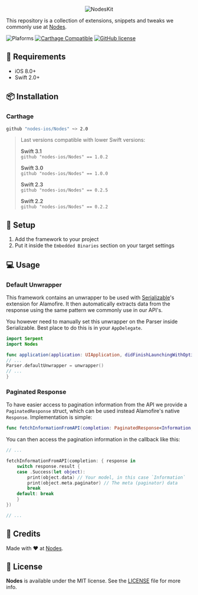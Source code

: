 <p align="center">
  <img src="https://d1gwekl0pol55k.cloudfront.net/image/nstack/translate_values/NodesKit-medium_8SRCWP7w4D.png" alt="NodesKit"/>
</p>


This repository is a collection of extensions, snippets and tweaks we commonly use at [Nodes](http://nodesagency.com).

![Plaforms](https://img.shields.io/badge/platform-iOS-lightgrey.svg)
[![Carthage Compatible](https://img.shields.io/badge/Carthage-compatible-4BC51D.svg?style=flat)](https://github.com/Carthage/Carthage)
[![GitHub license](https://img.shields.io/badge/license-MIT-blue.svg)](https://github.com/nodes-ios/Serializable/blob/master/LICENSE)

## 📝 Requirements

* iOS 8.0+
* Swift 2.0+

## 📦 Installation

### Carthage
~~~bash
github "nodes-ios/Nodes" ~> 2.0
~~~

> Last versions compatible with lower Swift versions:  
>
> **Swift 3.1**  
> `github "nodes-ios/Nodes" == 1.0.2`
>
> **Swift 3.0**  
> `github "nodes-ios/Nodes" == 1.0.0`
>
> **Swift 2.3**  
> `github "nodes-ios/Nodes" == 0.2.5`
>
> **Swift 2.2**  
> `github "nodes-ios/Nodes" == 0.2.2`


## 🔧 Setup

1. Add the framework to your project
2. Put it inside the `Embedded Binaries` section on your target settings

## 💻 Usage

### Default Unwrapper

This framework contains an unwrapper to be used with [Serializable](https://github.com/nodes-ios/Serializable)'s extension for Alamofire. It then automatically extracts data from the response using the same pattern we commonly use in our API's.

You however need to manually set this unwrapper on the Parser inside Serializable. Best place to do this is in your `AppDelegate`.

```swift
import Serpent
import Nodes

func application(application: UIApplication, didFinishLaunchingWithOptions launchOptions: [NSObject: AnyObject]?) -> Bool {
// ...
Parser.defaultUnwrapper = unwrapper()
// ...
}
```

### Paginated Response

To have easier access to pagination information from the API we provide a `PaginatedResponse` struct, which can be used instead Alamofire's native `Response`. Implementation is simple:

```swift
func fetchInformationFromAPI(completion: PaginatedResponse<Information, NSError> -> Void) {}
```

You can then access the pagination information in the callback like this:

```swift
// ...

fetchInformationFromAPI(completion: { response in 
	switch response.result {
	case .Success(let object):
		print(object.data) // Your model, in this case `Information`
		print(object.meta.paginator) // The meta (paginator) data
		break
	default: break
	}
})

// ...
```


## 👥 Credits
Made with ❤️ at [Nodes](http://nodesagency.com).

## 📄 License
**Nodes** is available under the MIT license. See the [LICENSE](https://github.com/nodes-ios/Nodes/blob/master/LICENSE) file for more info.
